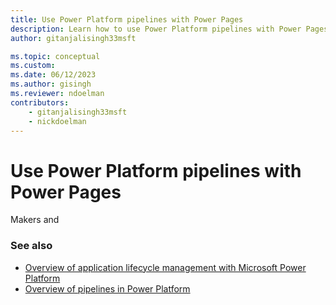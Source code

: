 ```yaml
---
title: Use Power Platform pipelines with Power Pages
description: Learn how to use Power Platform pipelines with Power Pages
author: gitanjalisingh33msft

ms.topic: conceptual
ms.custom: 
ms.date: 06/12/2023
ms.author: gisingh
ms.reviewer: ndoelman
contributors:
    - gitanjalisingh33msft
    - nickdoelman
---
```


# Use Power Platform pipelines with Power Pages

Makers and 

### See also

- [Overview of application lifecycle management with Microsoft Power Platform](/power-platform/alm/overview-alm)
- [Overview of pipelines in Power Platform](/power-platform/alm/pipelines)
